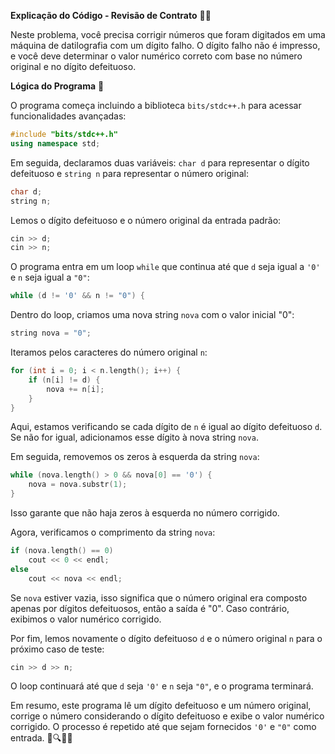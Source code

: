 **Explicação do Código - Revisão de Contrato** 📝📄

Neste problema, você precisa corrigir números que foram digitados em uma máquina de datilografia com um dígito falho. O dígito falho não é impresso, e você deve determinar o valor numérico correto com base no número original e no dígito defeituoso.

**Lógica do Programa** 🤔

O programa começa incluindo a biblioteca `bits/stdc++.h` para acessar funcionalidades avançadas:

```cpp
#include "bits/stdc++.h"
using namespace std;
```

Em seguida, declaramos duas variáveis: `char d` para representar o dígito defeituoso e `string n` para representar o número original:

```cpp
char d;
string n;
```

Lemos o dígito defeituoso e o número original da entrada padrão:

```cpp
cin >> d;
cin >> n;
```

O programa entra em um loop `while` que continua até que `d` seja igual a `'0'` e `n` seja igual a `"0"`:

```cpp
while (d != '0' && n != "0") {
```

Dentro do loop, criamos uma nova string `nova` com o valor inicial "0":

```cpp
string nova = "0";
```

Iteramos pelos caracteres do número original `n`:

```cpp
for (int i = 0; i < n.length(); i++) {
    if (n[i] != d) {
        nova += n[i];
    }
}
```

Aqui, estamos verificando se cada dígito de `n` é igual ao dígito defeituoso `d`. Se não for igual, adicionamos esse dígito à nova string `nova`.

Em seguida, removemos os zeros à esquerda da string `nova`:

```cpp
while (nova.length() > 0 && nova[0] == '0') {
    nova = nova.substr(1);
}
```

Isso garante que não haja zeros à esquerda no número corrigido.

Agora, verificamos o comprimento da string `nova`:

```cpp
if (nova.length() == 0)
    cout << 0 << endl;
else
    cout << nova << endl;
```

Se `nova` estiver vazia, isso significa que o número original era composto apenas por dígitos defeituosos, então a saída é "0". Caso contrário, exibimos o valor numérico corrigido.

Por fim, lemos novamente o dígito defeituoso `d` e o número original `n` para o próximo caso de teste:

```cpp
cin >> d >> n;
```

O loop continuará até que `d` seja `'0'` e `n` seja `"0"`, e o programa terminará.

Em resumo, este programa lê um dígito defeituoso e um número original, corrige o número considerando o dígito defeituoso e exibe o valor numérico corrigido. O processo é repetido até que sejam fornecidos `'0'` e `"0"` como entrada. 🔢🔍👨‍💼